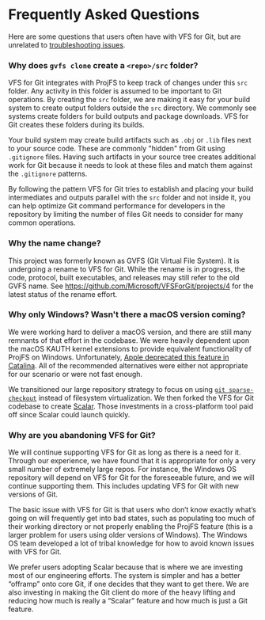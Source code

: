 Frequently Asked Questions
==========================

Here are some questions that users often have with VFS for Git, but are
unrelated to [troubleshooting issues](troubleshooting.md).

### Why does `gvfs clone` create a `<repo>/src` folder?

VFS for Git integrates with ProjFS to keep track of changes under this `src` folder.
Any activity in this folder is assumed to be important to Git operations. By
creating the `src` folder, we are making it easy for your build system to
create output folders outside the `src` directory. We commonly see systems
create folders for build outputs and package downloads. VFS for Git creates
these folders during its builds.

Your build system may create build artifacts such as `.obj` or `.lib` files
next to your source code. These are commonly "hidden" from Git using
`.gitignore` files. Having such artifacts in your source tree creates
additional work for Git because it needs to look at these files and match them
against the `.gitignore` patterns.

By following the pattern VFS for Git tries to establish and placing your build
intermediates and outputs parallel with the `src` folder and not inside it,
you can help optimize Git command performance for developers in the repository
by limiting the number of files Git needs to consider for many common
operations.

### Why the name change?

This project was formerly known as GVFS (Git Virtual File System). It is
undergoing a rename to VFS for Git. While the rename is in progress, the
code, protocol, built executables, and releases may still refer to the old
GVFS name. See https://github.com/Microsoft/VFSForGit/projects/4 for the
latest status of the rename effort.

### Why only Windows? Wasn't there a macOS version coming?

We were working hard to deliver a macOS version, and there are still many
remnants of that effort in the codebase. We were heavily dependent upon the
macOS KAUTH kernel extensions to provide equivalent functionality of ProjFS on
Windows. Unfortunately, [Apple deprecated this feature in Catalina](https://developer.apple.com/support/kernel-extensions/).
All of the recommended alternatives were either not appropriate for our
scenario or were not fast enough.

We transitioned our large repository strategy to focus on using
[`git sparse-checkout`](https://github.blog/2020-01-17-bring-your-monorepo-down-to-size-with-sparse-checkout/)
instead of filesystem virtualization. We then forked the VFS for Git
codebase to create [Scalar](https://github.com/microsoft/scalar). Those
investments in a cross-platform tool paid off since Scalar could launch
quickly.

### Why are you abandoning VFS for Git?

We will continue supporting VFS for Git as long as there is a need for it.
Through our experience, we have found that it is appropriate for only a very
small number of extremely large repos. For instance, the Windows OS repository
will depend on VFS for Git for the foreseeable future, and we will continue
supporting them. This includes updating VFS for Git with new versions of Git.

The basic issue with VFS for Git is that users who don’t know exactly what’s
going on will frequently get into bad states, such as populating too much of
their working directory or not properly enabling the ProjFS feature (this is
a larger problem for users using older versions of Windows). The Windows OS
team developed a lot of tribal knowledge for how to avoid known issues with
VFS for Git.

We prefer users adopting Scalar because that is where we are investing most
of our engineering efforts. The system is simpler and has a better “offramp”
onto core Git, if one decides that they want to get there. We are also
investing in making the Git client do more of the heavy lifting and reducing
how much is really a “Scalar” feature and how much is just a Git feature.
